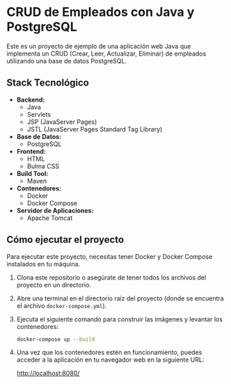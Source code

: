 # CRUD de Empleados con Java y PostgreSQL

Este es un proyecto de ejemplo de una aplicación web Java que implementa un CRUD (Crear, Leer, Actualizar, Eliminar) de empleados utilizando una base de datos PostgreSQL.

## Stack Tecnológico

* **Backend:**
    * Java
    * Servlets
    * JSP (JavaServer Pages)
    * JSTL (JavaServer Pages Standard Tag Library)
* **Base de Datos:**
    * PostgreSQL
* **Frontend:**
    * HTML
    * Bulma CSS
* **Build Tool:**
    * Maven
* **Contenedores:**
    * Docker
    * Docker Compose
* **Servidor de Aplicaciones:**
    * Apache Tomcat

## Cómo ejecutar el proyecto

Para ejecutar este proyecto, necesitas tener Docker y Docker Compose instalados en tu máquina.

1. Clona este repositorio o asegúrate de tener todos los archivos del proyecto en un directorio.

2. Abre una terminal en el directorio raíz del proyecto (donde se encuentra el archivo `docker-compose.yml`).

3. Ejecuta el siguiente comando para construir las imágenes y levantar los contenedores:

   ```bash
   docker-compose up --build
   ```

4. Una vez que los contenedores estén en funcionamiento, puedes acceder a la aplicación en tu navegador web en la siguiente URL:

   [http://localhost:8080/](http://localhost:8080/)
